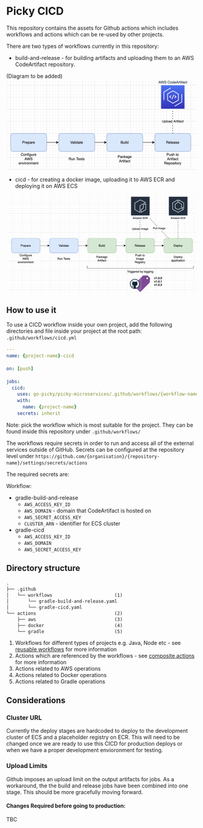 # Picky CICD
This repository contains the assets for Github actions which includes workflows and actions which can be re-used by other projects.

There are two types of workflows currently in this repository:
- build-and-release - for building artifacts and uploading them to an AWS CodeArtifact repository.

(Diagram to be added)
![Build and Release Diagram](./assets/build-and-release.png)

- cicd - for creating a docker image, uploading it to AWS ECR and deploying it on AWS ECS

![CICD Diagram](./assets/cicd.png)

## How to use it
To use a CICD workflow inside your own project, add the following directories and file inside your project at the root path: `.github/workflows/cicd.yml`

```yaml
---
name: {project-name}-cicd

on: [push]

jobs:
  cicd:
    uses: go-picky/picky-microservices/.github/workflows/{workflow-name}.yaml
    with:
      name: {project-name}
    secrets: inherit
```

Note: pick the workflow which is most suitable for the project. They can be found inside this repository under `.github/workflows/`


The workflows require secrets in order to run and access all of the external services outside of GitHub.
Secrets can be configured at the repository level under `https://github.com/{organisation}/{repository-name}/settings/secrets/actions`

The required secrets are:

Workflow:
- gradle-build-and-release
  - `AWS_ACCESS_KEY_ID`
  - `AWS_DOMAIN` - domain that CodeArtifact is hosted on
  - `AWS_SECRET_ACCESS_KEY`
  - `CLUSTER_ARN` - identifier for ECS cluster
- gradle-cicd
  - `AWS_ACCESS_KEY_ID`
  - `AWS_DOMAIN`
  - `AWS_SECRET_ACCESS_KEY`

## Directory structure
```
.
├── .github
│   └── workflows                       (1)
│       └── gradle-build-and-release.yaml
│       └── gradle-cicd.yaml
└── actions                             (2)
    ├── aws                             (3)
    ├── docker                          (4)
    └── gradle                          (5)
```

1. Workflows for different types of projects e.g. Java, Node etc  - see [reusable workflows](https://docs.github.com/en/actions/using-workflows/reusing-workflows) for more information
1. Actions which are referenced by the workflows - see [composite actions](https://docs.github.com/en/actions/creating-actions/creating-a-composite-action) for more information
1. Actions related to AWS operations
1. Actions related to Docker operations
1. Actions related to Gradle operations

## Considerations

### Cluster URL
Currently the deploy stages are hardcoded to deploy to the development cluster of ECS and a placeholder registry on ECR.
This will need to be changed once we are ready to use this CICD for production deploys or when we have a proper development envioronment for testing.

### Upload Limits
Github imposes an upload limit on the output artifacts for jobs. As a workaround, the the build and release jobs have been combined into one stage. This should be more gracefully moving forward.

#### Changes Required before going to production:

TBC
